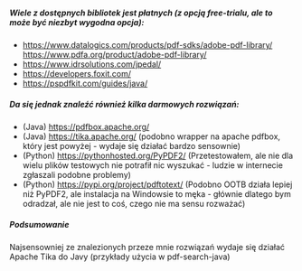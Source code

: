 ##### Wiele z dostępnych bibliotek jest płatnych (z opcją free-trialu, ale to może być niezbyt wygodna opcja):
 - https://www.datalogics.com/products/pdf-sdks/adobe-pdf-library/ https://www.pdfa.org/product/adobe-pdf-library/
 - https://www.idrsolutions.com/jpedal/
 - https://developers.foxit.com/
 - https://pspdfkit.com/guides/java/

##### Da się jednak znaleźć również kilka darmowych rozwiązań:
- (Java) https://pdfbox.apache.org/
- (Java) https://tika.apache.org/ (podobno wrapper na apache pdfbox, który jest powyżej - wydaje się działać bardzo sensownie)
- (Python) https://pythonhosted.org/PyPDF2/ (Przetestowałem, ale nie dla wielu plików testowych nie potrafił nic wyszukać - ludzie w internecie zgłaszali podobne problemy)
- (Python) https://pypi.org/project/pdftotext/ (Podobno OOTB działa lepiej niż PyPDF2, ale instalacja na Windowsie to męka - głównie dlatego bym odradzał, ale nie jest to coś, czego nie ma sensu rozważać)

##### Podsumowanie
Najsensowniej ze znalezionych przeze mnie rozwiązań wydaje się działać Apache Tika do Javy (przykłady użycia w pdf-search-java)
